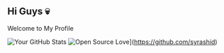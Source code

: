 ## Hi Guys 💀
Welcome to My Profile


![Your GitHub Stats](https://github-readme-stats.vercel.app/api?username=Scary-technologies)
![Open Source Love](https://badges.frapsoft.com/os/v2/open-source.svg?v=103)](https://github.com/syrashid)

